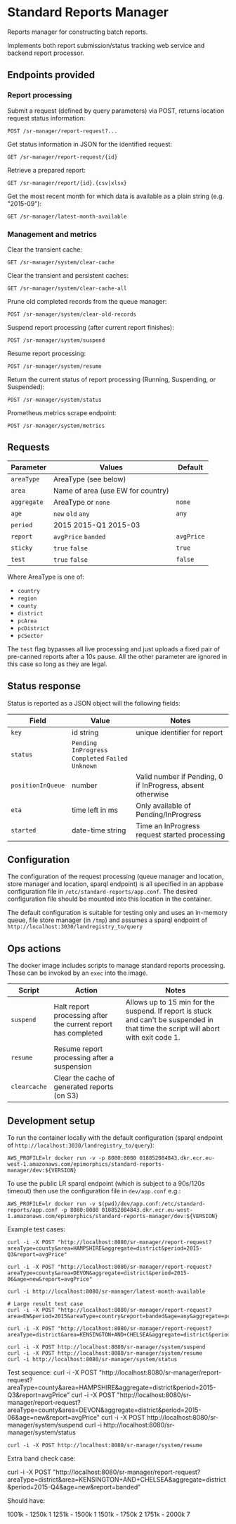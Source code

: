 # Standard Reports Manager

Reports manager for constructing batch reports.

Implements both report submission/status tracking web service and backend report processor.

## Endpoints provided

### Report processing

Submit a request (defined by query parameters) via POST, returns location request status information:

    POST /sr-manager/report-request?...

Get status information in JSON for the identified request:

    GET /sr-manager/report-request/{id}

Retrieve a prepared report:

    GET /sr-manager/report/{id}.{csv|xlsx}

Get the most recent month for which data is available as a plain string (e.g. "2015-09"):

    GET /sr-manager/latest-month-available


### Management and metrics

Clear the transient cache:

    GET /sr-manager/system/clear-cache

Clear the transient and persistent caches:

    GET /sr-manager/system/clear-cache-all

Prune old completed records from the queue manager:

    POST /sr-manager/system/clear-old-records

Suspend report processing (after current report finishes):

    POST /sr-manager/system/suspend

Resume report processing:

    POST /sr-manager/system/resume

Return the current status of report processing (Running, Suspending, or Suspended):

    POST /sr-manager/system/status

Prometheus metrics scrape endpoint:

    POST /sr-manager/system/metrics

## Requests

Parameter | Values | Default
---|---|---
`areaType` | AreaType (see below) |
`area` | Name of area (use EW for country) |
`aggregate` | AreaType or `none` | `none`
`age` | `new` `old` `any` | `any`
`period` | 2015   2015-Q1  2015-03 |
`report` | `avgPrice` `banded` | `avgPrice`
`sticky` | `true` `false` | `true`
`test` | `true` `false` | `false`

Where AreaType is one of:

   * `country`
   * `region`
   * `county`
   * `district`
   * `pcArea`
   * `pcDistrict`
   * `pcSector`

The `test` flag bypasses all live processing and just uploads a fixed pair of pre-canned reports after a 10s pause. All the other parameter are ignored in this case so long as they are legal.

## Status response

Status is reported as a JSON object will the following fields:

Field | Value | Notes
---|---|---
`key` | id string | unique identifier for report
`status` | `Pending` `InProgress` `Completed` `Failed` `Unknown` |
`positionInQueue` | number | Valid number if Pending, 0 if InProgress, absent otherwise
`eta` | time left in ms | Only available of Pending/InProgress
`started` | date-time string | Time an InProgress request started processing

## Configuration

The configuration of the request processing (queue manager and location, store manager and location, sparql endpoint) is all specified in an appbase configuration file in `/etc/standard-reports/app.conf`. The desired configuration file should be mounted into this location in the container. 

The default configuration is suitable for testing only and uses an in-memory queue, file store manager (in `/tmp`) and assumes a sparql endpoint of `http://localhost:3030/landregistry_to/query`

## Ops actions

The docker image includes scripts to manage standard reports processing. These can be invoked by an `exec` into the image.

| Script | Action | Notes
|---|---|---|
| `suspend` | Halt report processing after the current report has completed | Allows up to 15 min for the suspend. If report is stuck and can't be suspended in that time the script will abort with exit code 1. |
| `resume` | Resume report processing after a suspension | |
| `clearcache` | Clear the cache of generated reports (on S3) | |

## Development setup

To run the container locally with the default configuration (sparql endpoint of `http://localhost:3030/landregistry_to/query`):

    AWS_PROFILE=lr docker run -v -p 8080:8080 018852084843.dkr.ecr.eu-west-1.amazonaws.com/epimorphics/standard-reports-manager/dev:${VERSION}

To use the public LR sparql endpoint (which is subject to a 90s/120s timeout) then use the configuration file in `dev/app.conf` e.g.:

    AWS_PROFILE=lr docker run -v $(pwd)/dev/app.conf:/etc/standard-reports/app.conf -p 8080:8080 018852084843.dkr.ecr.eu-west-1.amazonaws.com/epimorphics/standard-reports-manager/dev:${VERSION}

Example test cases:

    curl -i -X POST "http://localhost:8080/sr-manager/report-request?areaType=county&area=HAMPSHIRE&aggregate=district&period=2015-Q3&report=avgPrice"

    curl -i -X POST "http://localhost:8080/sr-manager/report-request?areaType=county&area=DEVON&aggregate=district&period=2015-06&age=new&report=avgPrice"

    curl -i http://localhost:8080/sr-manager/latest-month-available

    # Large result test case
    curl -i -X POST "http://localhost:8080/sr-manager/report-request?area=EW&period=2015&areaType=country&report=banded&age=any&aggregate=pcSector"

    curl -i -X POST "http://localhost:8080/sr-manager/report-request?areaType=district&area=KENSINGTON+AND+CHELSEA&aggregate=district&period=2015&age=any&report=banded"    

    curl -i -X POST http://localhost:8080/sr-manager/system/suspend
    curl -i -X POST http://localhost:8080/sr-manager/system/resume
    curl -i http://localhost:8080/sr-manager/system/status


Test sequence:
    curl -i -X POST "http://localhost:8080/sr-manager/report-request?areaType=county&area=HAMPSHIRE&aggregate=district&period=2015-Q3&report=avgPrice"
    curl -i -X POST "http://localhost:8080/sr-manager/report-request?areaType=county&area=DEVON&aggregate=district&period=2015-06&age=new&report=avgPrice"
    curl -i -X POST http://localhost:8080/sr-manager/system/suspend
    curl -i http://localhost:8080/sr-manager/system/status

    curl -i -X POST http://localhost:8080/sr-manager/system/resume

Extra band check case:

curl -i -X POST "http://localhost:8080/sr-manager/report-request?areaType=district&area=KENSINGTON+AND+CHELSEA&aggregate=district&period=2015-Q4&age=new&report=banded" 

Should have:

1001k - 1250k  1
1251k - 1500k  1
1501k - 1750k  2
1751k - 2000k  7
